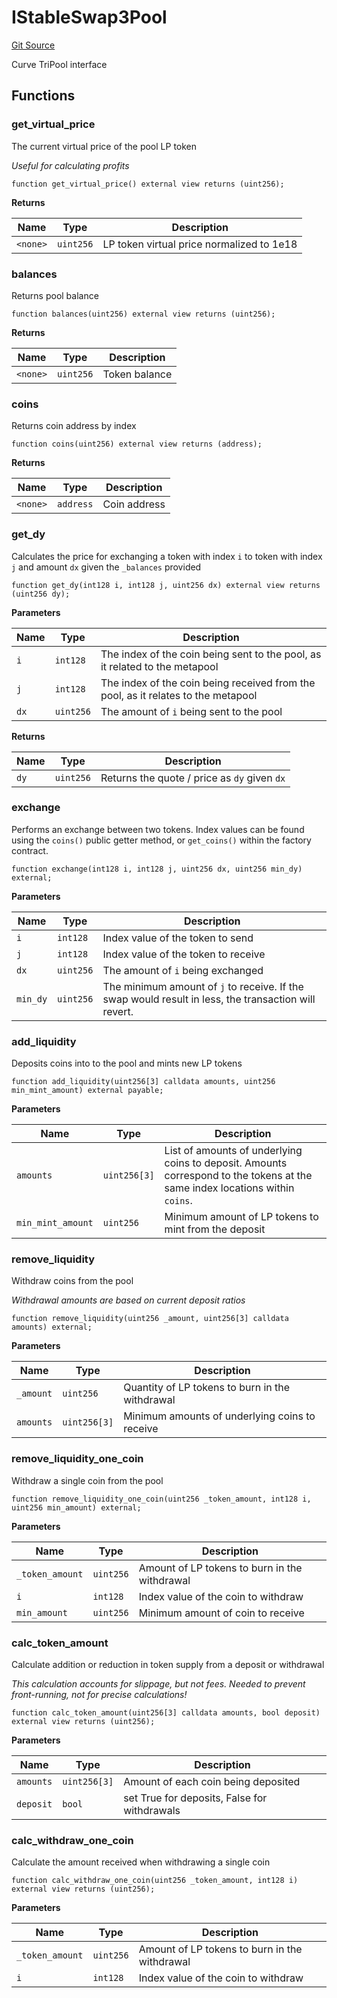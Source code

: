 # IStableSwap3Pool
[Git Source](https://github.com/ubiquity/ubiquity-dollar/blob/e160bf5b70e53d2b45eeff4c7e3dc69c842c728f/src/dollar/interfaces/IStableSwap3Pool.sol)

Curve TriPool interface


## Functions
### get_virtual_price

The current virtual price of the pool LP token

*Useful for calculating profits*


```solidity
function get_virtual_price() external view returns (uint256);
```
**Returns**

|Name|Type|Description|
|----|----|-----------|
|`<none>`|`uint256`|LP token virtual price normalized to 1e18|


### balances

Returns pool balance


```solidity
function balances(uint256) external view returns (uint256);
```
**Returns**

|Name|Type|Description|
|----|----|-----------|
|`<none>`|`uint256`|Token balance|


### coins

Returns coin address by index


```solidity
function coins(uint256) external view returns (address);
```
**Returns**

|Name|Type|Description|
|----|----|-----------|
|`<none>`|`address`|Coin address|


### get_dy

Calculates the price for exchanging a token with index `i` to token
with index `j` and amount `dx` given the `_balances` provided


```solidity
function get_dy(int128 i, int128 j, uint256 dx) external view returns (uint256 dy);
```
**Parameters**

|Name|Type|Description|
|----|----|-----------|
|`i`|`int128`|The index of the coin being sent to the pool, as it related to the metapool|
|`j`|`int128`|The index of the coin being received from the pool, as it relates to the metapool|
|`dx`|`uint256`|The amount of `i` being sent to the pool|

**Returns**

|Name|Type|Description|
|----|----|-----------|
|`dy`|`uint256`|Returns the quote / price as `dy` given `dx`|


### exchange

Performs an exchange between two tokens. Index values can be found
using the `coins()` public getter method, or `get_coins()` within the factory contract.


```solidity
function exchange(int128 i, int128 j, uint256 dx, uint256 min_dy) external;
```
**Parameters**

|Name|Type|Description|
|----|----|-----------|
|`i`|`int128`|Index value of the token to send|
|`j`|`int128`|Index value of the token to receive|
|`dx`|`uint256`|The amount of `i` being exchanged|
|`min_dy`|`uint256`|The minimum amount of `j` to receive. If the swap would result in less, the transaction will revert.|


### add_liquidity

Deposits coins into to the pool and mints new LP tokens


```solidity
function add_liquidity(uint256[3] calldata amounts, uint256 min_mint_amount) external payable;
```
**Parameters**

|Name|Type|Description|
|----|----|-----------|
|`amounts`|`uint256[3]`|List of amounts of underlying coins to deposit. Amounts correspond to the tokens at the same index locations within `coins`.|
|`min_mint_amount`|`uint256`|Minimum amount of LP tokens to mint from the deposit|


### remove_liquidity

Withdraw coins from the pool

*Withdrawal amounts are based on current deposit ratios*


```solidity
function remove_liquidity(uint256 _amount, uint256[3] calldata amounts) external;
```
**Parameters**

|Name|Type|Description|
|----|----|-----------|
|`_amount`|`uint256`|Quantity of LP tokens to burn in the withdrawal|
|`amounts`|`uint256[3]`|Minimum amounts of underlying coins to receive|


### remove_liquidity_one_coin

Withdraw a single coin from the pool


```solidity
function remove_liquidity_one_coin(uint256 _token_amount, int128 i, uint256 min_amount) external;
```
**Parameters**

|Name|Type|Description|
|----|----|-----------|
|`_token_amount`|`uint256`|Amount of LP tokens to burn in the withdrawal|
|`i`|`int128`|Index value of the coin to withdraw|
|`min_amount`|`uint256`|Minimum amount of coin to receive|


### calc_token_amount

Calculate addition or reduction in token supply from a deposit or withdrawal

*This calculation accounts for slippage, but not fees.
Needed to prevent front-running, not for precise calculations!*


```solidity
function calc_token_amount(uint256[3] calldata amounts, bool deposit) external view returns (uint256);
```
**Parameters**

|Name|Type|Description|
|----|----|-----------|
|`amounts`|`uint256[3]`|Amount of each coin being deposited|
|`deposit`|`bool`|set True for deposits, False for withdrawals|


### calc_withdraw_one_coin

Calculate the amount received when withdrawing a single coin


```solidity
function calc_withdraw_one_coin(uint256 _token_amount, int128 i) external view returns (uint256);
```
**Parameters**

|Name|Type|Description|
|----|----|-----------|
|`_token_amount`|`uint256`|Amount of LP tokens to burn in the withdrawal|
|`i`|`int128`|Index value of the coin to withdraw|


